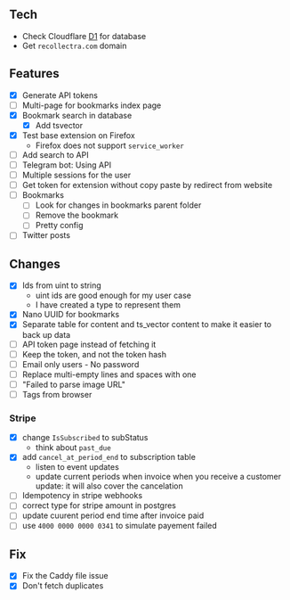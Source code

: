 ## Tech
- Check Cloudflare [D1](https://developers.cloudflare.com/d1/) for database
- Get `recollectra.com` domain

## Features
- [x] Generate API  tokens
- [ ] Multi-page for bookmarks index page
- [x] Bookmark search in database
    - [x] Add tsvector
- [x] Test base extension on Firefox
    - Firefox does not support `service_worker`
- [ ] Add search to API
- [ ] Telegram bot: Using API
- [ ] Multiple sessions for the user
- [ ] Get token for extension without copy paste by redirect from website
- [ ] Bookmarks
    - [ ] Look for changes in bookmarks parent folder
    - [ ] Remove the bookmark
    - [ ] Pretty config
- [ ] Twitter posts

## Changes
- [x] Ids from uint to string
    - uint ids are good enough for my user case
    - I have created a type to represent them
- [x] Nano UUID for bookmarks
- [x] Separate table for content and ts_vector content to make it easier to back up data
- [ ] API token page instead of fetching it
- [ ] Keep the token, and not the token hash
- [ ] Email only users - No password
- [ ] Replace multi-empty lines and spaces with one
- [ ] "Failed to parse image URL"
- [ ] Tags from browser

### Stripe
- [x] change `IsSubscribed` to subStatus
    - think about `past_due`
- [x] add `cancel_at_period_end` to subscription table
    - listen to event updates
    - update current periods when invoice when you receive a customer update: it will also cover the cancelation
- [ ] Idempotency in stripe webhooks
- [ ] correct type for stripe amount in postgres
- [ ] update cuurent period end time after invoice paid
- [ ] use `4000 0000 0000 0341` to simulate payement failed

## Fix
- [x] Fix the Caddy file issue
- [x] Don't fetch duplicates
